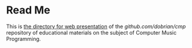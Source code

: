 # Read Me

This is [the directory for web presentation](http://dobrian.github.io/cmp/docs/) of the *github.com/dobrian/cmp* repository of educational materials on the subject of Computer Music Programming.
